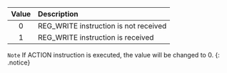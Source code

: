 
| Value | Description     |
| :-------------: | :------------- |
|0|REG_WRITE instruction is not received|
|1|REG_WRITE instruction is received|

`Note` If ACTION instruction is executed, the value will be changed to 0.
{: .notice}
